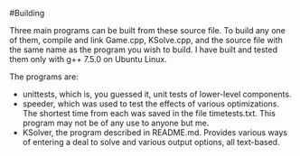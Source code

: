 #Building

Three main programs can be built from these source file.  To build any one of them,
compile and link Game.cpp, KSolve.cpp, and the source file with the same name as
the program you wish to build. I have built and tested them only with g++ 7.5.0 on Ubuntu
Linux.  

The programs are:

* unittests, which is, you guessed it, unit tests of lower-level components.
* speeder, which was used to test the effects of various optimizations.  The shortest time from each was saved in the file timetests.txt.  This program may not be of any use to anyone but me.
* KSolver, the program described in README.md.  Provides various ways of entering a deal to solve and various output options, all text-based.